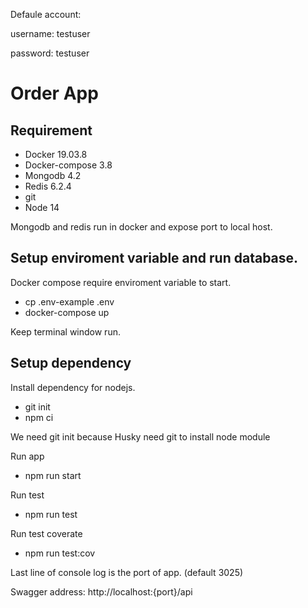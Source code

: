 

Defaule account:

username: testuser

password: testuser 

# Order App
## Requirement
- Docker 19.03.8
- Docker-compose 3.8
- Mongodb 4.2
- Redis 6.2.4
- git
- Node 14

Mongodb and redis run in docker and expose port to local host.

## Setup enviroment variable and run database.

Docker compose require enviroment variable to start.
- cp .env-example .env 
- docker-compose up

Keep terminal window run.
##  Setup dependency 
Install dependency for nodejs.
- git init
- npm ci

We need git init because Husky need git to install node module

Run app

- npm run start

Run test

- npm run test

Run test coverate

- npm run test:cov

Last line of console log is the port of app. (default 3025)


Swagger address: http://localhost:{port}/api
